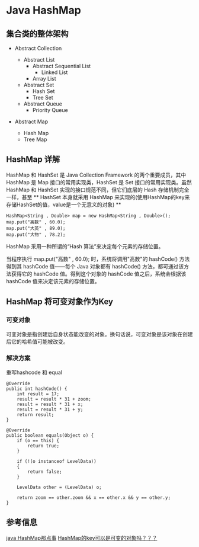 # Java HashMap #

## 集合类的整体架构 ##

- Abstract Collection
	- Abstract List
		- Abstract Sequential List
			- Linked List  
		- Array List
	- Abstract Set
		- Hash Set
		- Tree Set
	- Abstract Queue
		- Priority Queue


- Abstract Map
	- Hash Map
	- Tree Map


## HashMap 详解 ##

HashMap 和 HashSet 是 Java Collection Framework 的两个重要成员，其中 HashMap 是 Map 接口的常用实现类，HashSet 是 Set 接口的常用实现类。虽然 HashMap 和 HashSet 实现的接口规范不同，但它们底层的 Hash 存储机制完全一样，甚至 ** HashSet 本身就采用 HashMap 来实现的(使用HashMap的key来存储HashSet的值，value是一个无意义的对象) **

	HashMap<String , Double> map = new HashMap<String , Double>();   
	map.put("高数" , 60.0);   
	map.put("大英" , 89.0);   
	map.put("大物" , 78.2);   

HashMap 采用一种所谓的“Hash 算法”来决定每个元素的存储位置。 

当程序执行 map.put("高数" , 60.0); 时，系统将调用"高数"的 hashCode() 方法得到其 hashCode 值——每个 Java 对象都有 hashCode() 方法，都可通过该方法获得它的 hashCode 值。得到这个对象的 hashCode 值之后，系统会根据该 hashCode 值来决定该元素的存储位置。 

## HashMap 将可变对象作为Key ##

### 可变对象 ###

可变对象是指创建后自身状态能改变的对象。换句话说，可变对象是该对象在创建后它的哈希值可能被改变。

### 解决方案 ###

重写hashcode 和 equal 

	@Override
    public int hashCode() {
        int result = 17;
        result = result * 31 + zoom;
        result = result * 31 + x;
        result = result * 31 + y;
        return result;
    }

    @Override
    public boolean equals(Object o) {
        if (o == this) {
            return true;
        }

        if (!(o instanceof LevelData))
        {
            return false;
        }

        LevelData other = (LevelData) o;

        return zoom == other.zoom && x == other.x && y == other.y;
    }


## 参考信息 ##

[java HashMap那点事](http://www.cnblogs.com/0201zcr/p/4769108.html)
[HashMap的key可以是可变的对象吗？？？](http://www.cnblogs.com/0201zcr/p/4810813.html?tvd)